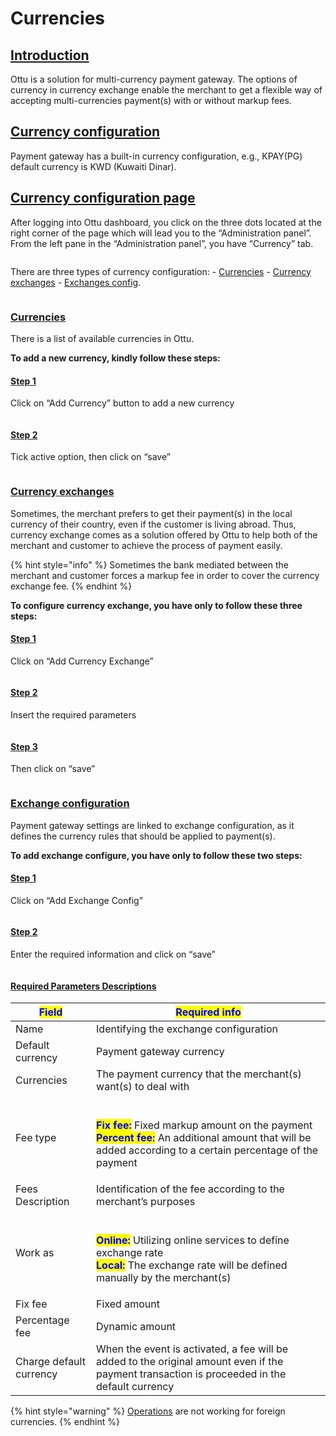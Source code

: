 # Currencies

## [Introduction](currencies.md#undefined)

Ottu is a solution for multi-currency payment gateway. The options of currency in currency exchange enable the merchant to get a flexible way of accepting multi-currencies payment(s) with or without markup fees.

## [Currency configuration](currencies.md#currency-configuration)

Payment gateway has a built-in currency configuration, e.g., KPAY(PG) default currency is KWD (Kuwaiti Dinar).

## [Currency configuration page](currencies.md#currency-configuration-page)

After logging into Ottu dashboard, you click on the three dots located at the right corner of the page which will lead you to the “Administration panel”. From the left pane in the “Administration panel”, you have “Currency” tab.

<figure><img src="../.gitbook/assets/Dashboard2.png" alt=""><figcaption></figcaption></figure>

There are three types of currency configuration: - [Currencies](currencies.md#currencies) - [Currency exchanges](currencies.md#currency-exchanges) - [Exchanges config](currencies.md#exchange-configuration).

<figure><img src="../.gitbook/assets/1.gif" alt=""><figcaption></figcaption></figure>

### [Currencies](currencies.md#currencies)

There is a list of available currencies in Ottu.

**To add a new currency, kindly follow these steps:**

#### [Step 1](currencies.md#undefined)

Click on “Add Currency” button to add a new currency

<figure><img src="../.gitbook/assets/2 (2) (1).png" alt=""><figcaption></figcaption></figure>

#### [Step 2](currencies.md#undefined)

Tick active option, then click on “save”

<figure><img src="../.gitbook/assets/3 (2).png" alt=""><figcaption></figcaption></figure>

### [Currency exchanges](currencies.md#currency-exchanges)

Sometimes, the merchant prefers to get their payment(s) in the local currency of their country, even if the customer is living abroad. Thus, currency exchange comes as a solution offered by Ottu to help both of the merchant and customer to achieve the process of payment easily.

{% hint style="info" %}
Sometimes the bank mediated between the merchant and customer forces a markup fee in order to cover the currency exchange fee.
{% endhint %}

**To configure currency exchange, you have only to follow these three steps:**

#### [ Step 1](currencies.md#undefined)

Click on “Add Currency Exchange”

<figure><img src="../.gitbook/assets/4 (2) (1).png" alt=""><figcaption></figcaption></figure>

#### [Step 2](currencies.md#undefined)

Insert the required parameters

<figure><img src="../.gitbook/assets/5edited (1).png" alt=""><figcaption></figcaption></figure>

#### [Step 3](currencies.md#step-3)

&#x20;Then click on “save”

<figure><img src="../.gitbook/assets/6 (1) (1).png" alt=""><figcaption></figcaption></figure>

### [Exchange configuration](currencies.md#exchange-configuration)

Payment gateway settings are linked to exchange configuration, as it defines the currency rules that should be applied to payment(s).

**To add exchange configure, you have only to follow these two steps:**

#### [Step 1](currencies.md#undefined)

Click on “Add Exchange Config”

<figure><img src="../.gitbook/assets/7 (1).png" alt=""><figcaption></figcaption></figure>

#### [Step 2](currencies.md#step-2)

Enter the required information and click on “save”

<figure><img src="../.gitbook/assets/Exchange_config.png" alt=""><figcaption></figcaption></figure>

#### [Required Parameters Descriptions](currencies.md#required-parameters-descriptions)

| <mark style="color:blue;">**Field**</mark> | <mark style="color:blue;">**Required info**</mark>                                                                                                                                                                                                                  |
| ------------------------------------------ | ------------------------------------------------------------------------------------------------------------------------------------------------------------------------------------------------------------------------------------------------------------------- |
| Name                                       | Identifying the exchange configuration                                                                                                                                                                                                                              |
| Default currency                           | Payment gateway currency                                                                                                                                                                                                                                            |
| Currencies                                 | The payment currency that the merchant(s) want(s) to deal with                                                                                                                                                                                                      |
| Fee type                                   | <p><br><mark style="color:blue;"><strong>Fix fee:</strong></mark> Fixed markup amount on the payment<br><mark style="color:blue;"><strong>Percent fee:</strong></mark> An additional amount that will be added according to a certain percentage of the payment</p> |
| Fees Description                           | Identification of the fee according to the merchant’s purposes                                                                                                                                                                                                      |
| Work as                                    | <p><br><mark style="color:blue;"><strong>Online:</strong></mark> Utilizing online services to define exchange rate<br><mark style="color:blue;"><strong>Local:</strong></mark> The exchange rate will be defined manually by the merchant(s)</p>                    |
| Fix fee                                    | Fixed amount                                                                                                                                                                                                                                                        |
| Percentage fee                             | Dynamic amount                                                                                                                                                                                                                                                      |
| Charge default currency                    | When the event is activated, a fee will be added to the original amount even if the payment transaction is proceeded in the default currency                                                                                                                        |



{% hint style="warning" %}
[Operations](../developer/rest-api/operations.md) are not working for foreign currencies.
{% endhint %}
